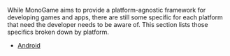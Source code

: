 While MonoGame aims to provide a platform-agnostic framework for developing games and apps, there are still some specific for each platform that need the developer needs to be aware of.  This section lists those specifics broken down by platform.

  - [Android](android.md)

